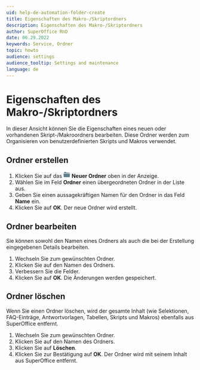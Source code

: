 ```yaml
---
uid: help-de-automation-folder-create
title: Eigenschaften des Makro-/Skriptordners
description: Eigenschaften des Makro-/Skriptordners
author: SuperOffice RnD
date: 06.29.2022
keywords: Service, Ordner
topic: howto
audience: settings
audience_tooltip: Settings and maintenance
language: de
---
```


# Eigenschaften des Makro-/Skriptordners

In dieser Ansicht können Sie die Eigenschaften eines neuen oder vorhandenen Skript-/Makroordners bearbeiten. Diese Ordner werden zum Organisieren von benutzerdefinierten Skripts und Makros verwendet.

## Ordner erstellen

1. Klicken Sie auf das ![Symbol][img1] **Neuer Ordner** oben in der Anzeige.
2. Wählen Sie im Feld **Ordner** einen übergeordneten Ordner in der Liste aus.
3. Geben Sie einen aussagekräftigen Namen für den Ordner in das Feld **Name** ein.
4. Klicken Sie auf **OK**. Der neue Ordner wird erstellt.

## Ordner bearbeiten

Sie können sowohl den Namen eines Ordners als auch die bei der Erstellung eingegebenen Details bearbeiten.

1. Wechseln Sie zum gewünschten Ordner.
2. Klicken Sie auf den Namen des Ordners.
3. Verbessern Sie die Felder.
4. Klicken Sie auf **OK**. Die Änderungen werden gespeichert.

## Ordner löschen

Wenn Sie einen Ordner löschen, wird der gesamte Inhalt (wie Selektionen, FAQ-Einträge, Antwortvorlagen, Tabellen, Skripts und Makros) ebenfalls aus SuperOffice entfernt.

1. Wechseln Sie zum gewünschten Ordner.
2. Klicken Sie auf den Namen des Ordners.
3. Klicken Sie auf **Löschen**.
4. Klicken Sie zur Bestätigung auf **OK**. Der Ordner wird mit seinem Inhalt aus SuperOffice entfernt.

<!-- Referenced links -->

<!-- Referenced images -->
[img1]: ../../../../../common/icons/folder.png
